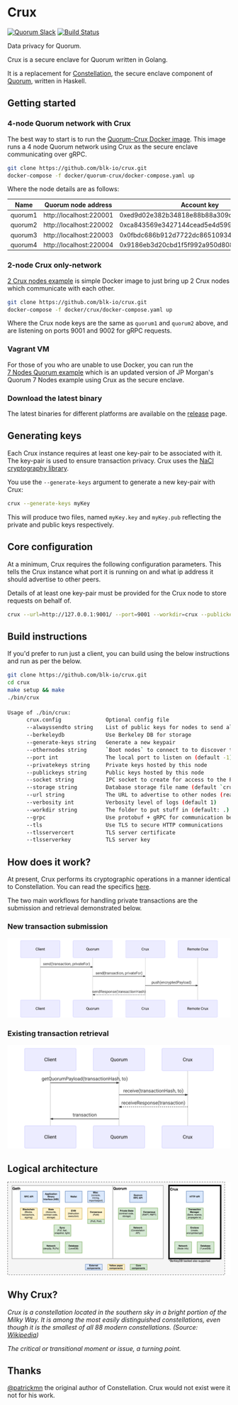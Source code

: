 # Crux 

<a href="https://clh7rniov2.execute-api.us-east-1.amazonaws.com/Express/" target="_blank" rel="noopener"><img title="Quorum Slack" src="https://clh7rniov2.execute-api.us-east-1.amazonaws.com/Express/badge.svg" alt="Quorum Slack" /></a>
<a href="https://travis-ci.org/blk-io/crux/"><img title="Build Status" src="https://travis-ci.org/blk-io/crux.svg?branch=master" alt="Build Status" /></a>

Data privacy for Quorum. 

Crux is a secure enclave for Quorum written in Golang. 

It is a replacement for [Constellation](https://github.com/jpmorganchase/constellation/), the 
secure enclave component of [Quorum](https://github.com/jpmorganchase/quorum/), written in Haskell. 

## Getting started

### 4-node Quorum network with Crux

The best way to start is to run the 
[Quorum-Crux Docker image](https://github.com/blk-io/crux/tree/master/docker/quorum-crux). This 
image runs a 4 node Quorum network using Crux as the secure enclave communicating over gRPC. 

```bash
git clone https://github.com/blk-io/crux.git
docker-compose -f docker/quorum-crux/docker-compose.yaml up
```

Where the node details are as follows:

| Name    | Quorum node address     | Account key                                | Crux node key                                |
| ------- | ----------------------- | ------------------------------------------ | -------------------------------------------- |
| quorum1 | http://localhost:220001 | 0xed9d02e382b34818e88b88a309c7fe71e65f419d | BULeR8JyUWhiuuCMU/HLA0Q5pzkYT+cHII3ZKBey3Bo= | 
| quorum2 | http://localhost:220002 | 0xca843569e3427144cead5e4d5999a3d0ccf92b8e | QfeDAys9MPDs2XHExtc84jKGHxZg/aj52DTh0vtA3Xc= |
| quorum3 | http://localhost:220003 | 0x0fbdc686b912d7722dc86510934589e0aaf3b55a | 1iTZde/ndBHvzhcl7V68x44Vx7pl8nwx9LqnM/AfJUg= |
| quorum4 | http://localhost:220004 | 0x9186eb3d20cbd1f5f992a950d808c4495153abd5 | oNspPPgszVUFw0qmGFfWwh1uxVUXgvBxleXORHj07g8= |

### 2-node Crux only-network

[2 Crux nodes example](https://github.com/blk-io/crux/tree/master/docker/crux) is simple Docker 
image to just bring up 2 Crux nodes which communicate with each other.

```bash
git clone https://github.com/blk-io/crux.git
docker-compose -f docker/crux/docker-compose.yaml up
```

Where the Crux node keys are the same as `quorum1` and `quorum2` above, and are listening on ports 
9001 and 9002 for gRPC requests. 

### Vagrant VM

For those of you who are unable to use Docker, you can run the  
[7 Nodes Quorum example](https://github.com/blk-io/quorum-examples) which is an updated version 
of JP Morgan's Quorum 7 Nodes example using Crux as the secure enclave.

### Download the latest binary

The latest binaries for different platforms are available on the 
[release](https://github.com/blk-io/crux/releases/latest) page.

## Generating keys

Each Crux instance requires at least one key-pair to be associated with it. The key-pair is used 
to ensure transaction privacy. Crux uses the [NaCl cryptography library](https://nacl.cr.yp.to/).

You use the `--generate-keys` argument to generate a new key-pair with Crux:

```bash
crux --generate-keys myKey
```

This will produce two files, named `myKey.key` and `myKey.pub` reflecting the private and public keys 
respectively.

## Core configuration

At a minimum, Crux requires the following configuration parameters. This tells the Crux instance 
what port it is running on and what ip address it should advertise to other peers.

Details of at least one key-pair must be provided for the Crux node to store requests on behalf of.  

```bash
crux --url=http://127.0.0.1:9001/ --port=9001 --workdir=crux --publickeys=tm.pub --privatekeys=tm.key --othernodes=https://127.0.0.1:9001/
```

## Build instructions

If you'd prefer to run just a client, you can build using the below instructions and run as per 
the below.

```bash
git clone https://github.com/blk-io/crux.git
cd crux
make setup && make
./bin/crux

Usage of ./bin/crux:
      crux.config              Optional config file
      --alwayssendto string    List of public keys for nodes to send all transactions too
      --berkeleydb             Use Berkeley DB for storage
      --generate-keys string   Generate a new keypair
      --othernodes string      `Boot nodes` to connect to to discover the network
      --port int               The local port to listen on (default -1)
      --privatekeys string     Private keys hosted by this node
      --publickeys string      Public keys hosted by this node
      --socket string          IPC socket to create for access to the Private API
      --storage string         Database storage file name (default `crux.db`)
      --url string             The URL to advertise to other nodes (reachable by them)
      --verbosity int          Verbosity level of logs (default 1)
      --workdir string         The folder to put stuff in (default: .) (default `.`)
      --grpc                   Use protobuf + gRPC for communication between nodes (default `true`)
      --tls                    Use TLS to secure HTTP communications
      --tlsservercert          TLS server certificate
      --tlsserverkey           TLS server key
``` 

## How does it work?

At present, Crux performs its cryptographic operations in a manner identical to Constellation. You 
can read the specifics [here](https://github.com/jpmorganchase/constellation/#how-it-works). 

The two main workflows for handling private transactions are the submission and retrieval 
demonstrated below.

### New transaction submission

![New Transaction Sequence](./docs/new-tx.svg)

### Existing transaction retrieval

![Read Transaction Sequence](./docs/read-tx.svg)

## Logical architecture

![Logical architecture](https://github.com/blk-io/crux/blob/master/docs/quorum-architecture.png)

## Why Crux?

*Crux is a constellation located in the southern sky in a bright portion of the Milky Way. It is 
among the most easily distinguished constellations, even though it is the smallest of all 88 
modern constellations. (Source: [Wikipedia](https://en.wikipedia.org/wiki/Crux))*

*The critical or transitional moment or issue, a turning point.*

## Thanks

[@patrickmn](https://github.com/patrickmn) the original author of Constellation. Crux would not 
exist were it not for his work.
